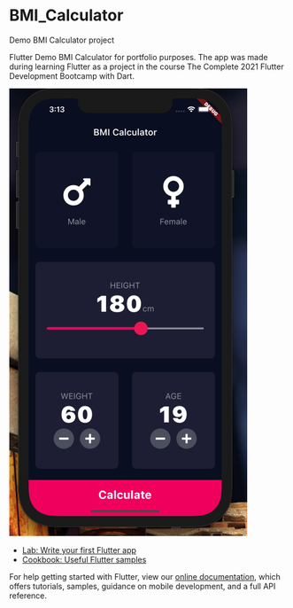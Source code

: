 # BMI_Calculator

Demo BMI Calculator project

Flutter Demo BMI Calculator for portfolio purposes. The app was made during learning Flutter as a project in the course The Complete 2021 Flutter Development Bootcamp with Dart.

![alt text](https://github.com/arissk/BMI-Calculator/blob/main/bmi_app.png)


- [Lab: Write your first Flutter app](https://flutter.dev/docs/get-started/codelab)
- [Cookbook: Useful Flutter samples](https://flutter.dev/docs/cookbook)

For help getting started with Flutter, view our
[online documentation](https://flutter.dev/docs), which offers tutorials,
samples, guidance on mobile development, and a full API reference.
